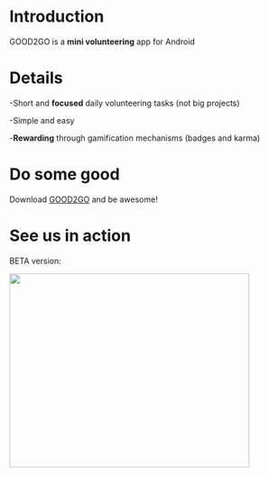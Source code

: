 # Introduction #

GOOD2GO is a **mini volunteering** app for Android


# Details #

-Short and **focused** daily volunteering tasks (not big projects)

-Simple and easy

-**Rewarding** through gamification mechanisms (badges and karma)


# Do some good #


Download [GOOD2GO](http://good2go.googlecode.com/svn/trunk/GOOD2GO/bin/GOOD2GO.apk) and be awesome!


# See us in action #


BETA version:

<a href='http://www.youtube.com/watch?feature=player_embedded&v=GF6_FZbcFhs' target='_blank'><img src='http://img.youtube.com/vi/GF6_FZbcFhs/0.jpg' width='425' height=344 /></a>



